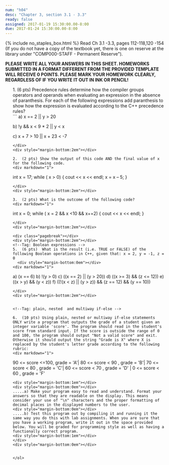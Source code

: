 ```yaml
---
num: "h04"
desc: "Chapter 3, section 3.1 - 3.3"
ready: false
assigned: 2017-01-19 15:30:00.00-8:00
due: 2017-01-24 15:30:00.00-8:00
---
```

{% include no_staples_box.html %}
Read Ch 3.1 -3.3, pages 112-118,120 -154 (If you do not have a copy of the textbook yet, there is one on reserve at the library under "COMP000-STAFF - Permanent Reserve").

<b>PLEASE WRITE ALL YOUR ANSWERS IN THIS SHEET. HOMEWORKS SUBMITTED IN A FORMAT DIFFERENT FROM THE PROVIDED TEMPLATE WILL RECEIVE 0 POINTS. PLEASE MARK YOUR HOMEWORK CLEARLY, REGARDLESS OF IF YOU WRITE IT OUT IN INK OR PENCIL!</b>

<ol markdown="1">
<!--Tag: Operator Precedence -->
1.	(6 pts) Precedence rules determine how the compiler groups operators and operands when evaluating an expression in the absence of paranthesis. For each of the following expressions add paranthesis to show how the expression is evaluated according to the C++ precedence rules?

<div markdown="1">
```
  a) x == 2 || y > 20 

  b) !y && x < 9 * 2 || y < x

  c) x + 7 > 10 || x + 23 < -7
```
</div>
<div style="margin-bottom:2em"></div>

2.	(2 pts) Show the output of this code AND the final value of x for the following code.
<div markdown="1">
```
int x = 17;
while ( x > 0) {
   cout << x << endl;
   x = x – 5;
 }
```
</div> 
<div style="margin-bottom:2em"></div>

3.	(2 pts) What is the outcome of the following code?
<div markdown="1">
```
int x = 0;
while ( x = 2 && x <10 && x+=2) {
   cout << x << endl;
 }
```
</div> 
<div style="margin-bottom:2em"></div>

<div class="pagebreak"></div>
<div style="margin-bottom:2em"></div>
<!--Tag: Boolean expressions -->
5.  (6 pts)  What is the result (i.e. TRUE or FALSE) of the following Boolean operations in C++, given that: x = 2, y = -1, z = 0
  <div style="margin-bottom:0em"></div>
<div markdown="1">
```
  a) (x == 6)
  b) !(y > 0)
  c) ((x == 2) || (y > 20))
  d) ((x >= 3) && (z <= 12)) 
  e) ((x > y) && (y < z))
  f) ((!(x < z) || (y > z)) && (z == 12) && (y == 10))
  
```
</div>
<div style="margin-bottom:2em"></div>


<!--Tag: plain, nested  and multiway if-else -->

6.	(10 pts) Using plain, nested or multiway if-else statements ONLY write a program that outputs the grade of a student given an integer variable 'score'. The program should read in the student's score from standard input. If the score is outside the range of 0 and 100, the program should output "Not a valid score" and exit. Otherwise it should output the string "Grade is X" where X is replaced by the student's letter grade according to the following rubric: 
<div markdown="1">
```
90 <= score <=100, grade = 'A'| 80 <= score < 90 , grade = 'B'| 70 <= score < 80 , grade = 'C'| 
60 <= score < 70 , grade = 'D' | 0 <= score < 60 , grade = 'F'
```
<div style="margin-bottom:1em"></div>
<div style="margin-bottom:0em"></div>
.....a) Make your program easy to read and understand. Format your answers so that they are readable on the display. This means consider your use of "\n" characters and the proper formatting of decimal places in the displayed numbers to the user.
<div style="margin-bottom:0em"></div>
.....b) Test this program out by compiling it and running it the same way you do this with lab assignments. When you are sure that you have a working program, write it out in the space provided below. You will be graded for programming style as well as having a functionally correct program.
<div style="margin-bottom:1em"></div>
</div>
<div style="margin-bottom:0em"></div>
	
	
</ol>
